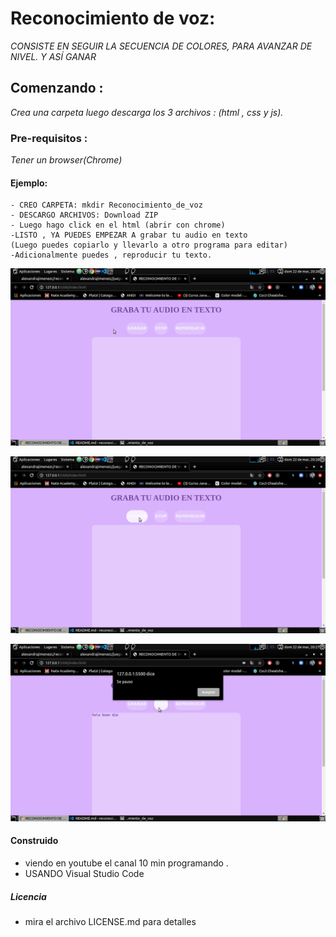 # Reconocimiento de voz:
 _CONSISTE EN SEGUIR LA SECUENCIA DE COLORES, PARA AVANZAR DE NIVEL. Y ASÍ GANAR_

## Comenzando :
_Crea una carpeta luego descarga los 3 archivos : (html , css y js)._ 
 

### Pre-requisitos :
_Tener un browser(Chrome)_


#### Ejemplo:
```
- CREO CARPETA: mkdir Reconocimiento_de_voz   
- DESCARGO ARCHIVOS: Download ZIP  
- Luego hago click en el html (abrir con chrome)  
-LISTO , YA PUEDES EMPEZAR A grabar tu audio en texto
(Luego puedes copiarlo y llevarlo a otro programa para editar)  
-Adicionalmente puedes , reproducir tu texto.
```


![Graba audio](https://raw.githubusercontent.com/alexandrajimenezc/reconocimiento_de_voz/master/graba_audio.png)  


![Tocando botón grabar](https://raw.githubusercontent.com/alexandrajimenezc/reconocimiento_de_voz/master/graba_audio1.png)  


![Stop](https://raw.githubusercontent.com/alexandrajimenezc/reconocimiento_de_voz/master/graba_audio2.png)  





#### Construido
 - viendo en youtube el canal 10 min programando  .  
 - USANDO Visual Studio Code  


##### Licencia 
 - mira el archivo LICENSE.md para detalles

